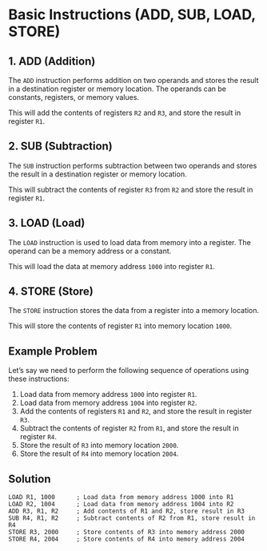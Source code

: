 # Basic Instructions (ADD, SUB, LOAD, STORE)

## 1. ADD (Addition)
The `ADD` instruction performs addition on two operands and stores the result in a destination register or memory location. The operands can be constants, registers, or memory values.

This will add the contents of registers `R2` and `R3`, and store the result in register `R1`.

## 2. SUB (Subtraction)
The `SUB` instruction performs subtraction between two operands and stores the result in a destination register or memory location.

This will subtract the contents of register `R3` from `R2` and store the result in register `R1`.

## 3. LOAD (Load)
The `LOAD` instruction is used to load data from memory into a register. The operand can be a memory address or a constant.

This will load the data at memory address `1000` into register `R1`.

## 4. STORE (Store)
The `STORE` instruction stores the data from a register into a memory location.

This will store the contents of register `R1` into memory location `1000`.

## Example Problem

Let’s say we need to perform the following sequence of operations using these instructions:

1. Load data from memory address `1000` into register `R1`.
2. Load data from memory address `1004` into register `R2`.
3. Add the contents of registers `R1` and `R2`, and store the result in register `R3`.
4. Subtract the contents of register `R2` from `R1`, and store the result in register `R4`.
5. Store the result of `R3` into memory location `2000`.
6. Store the result of `R4` into memory location `2004`.

## Solution

```assembly
LOAD R1, 1000      ; Load data from memory address 1000 into R1
LOAD R2, 1004      ; Load data from memory address 1004 into R2
ADD R3, R1, R2     ; Add contents of R1 and R2, store result in R3
SUB R4, R1, R2     ; Subtract contents of R2 from R1, store result in R4
STORE R3, 2000     ; Store contents of R3 into memory address 2000
STORE R4, 2004     ; Store contents of R4 into memory address 2004
